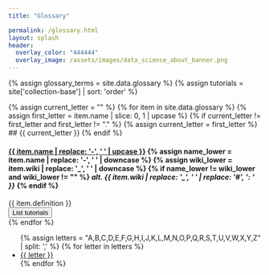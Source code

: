 ```yaml
---
title: "Glossary"

permalink: /glossary.html
layout: splash
header:
  overlay_color: "444444"
  overlay_image: /assets/images/data_science_about_banner.png
---
```



<div class="glossary-container">
<!-- Sticky container for displaying tutorials -->
<div id="term-tutorials-container" class="sidebar-tutorials" style="display:none;"><div style="direction:ltr;">
  <span id="close-term-tutorials">x</span>
  <h4 id="term-tutorials-header" class="inline tutorials-header"></h4>
  <ul id="term-tutorials-list"></ul>
</div></div>

{% assign glossary_terms = site.data.glossary %}
{% assign tutorials = site['collection-base'] | sort: 'order' %}

<div class="glossary-content" markdown="1">
<!-- glossary starts here -->
{% assign current_letter = "" %}
{% for item in site.data.glossary %}
  {% assign first_letter = item.name | slice: 0, 1 | upcase %}
  {% if current_letter != first_letter and first_letter != "." %}
    {% assign current_letter = first_letter %}
## {{ current_letter }}
  {% endif %}

<h4 id="{{ item.name }}"> <a href="https://en.wikipedia.org/wiki/{{ item.wiki }}" target="_blank" class="glossary-term" data-term="{{ item.name }}">{{ item.name | replace: '-', ' ' | upcase }}</a>
  {% assign name_lower = item.name | replace: '-', ' ' | downcase %}
  {% assign wiki_lower = item.wiki | replace: '_', ' ' | downcase %}
  {% if name_lower != wiki_lower and wiki_lower != "" %}
    <em class="c-gray pl-2 font-08">alt. {{ item.wiki | replace: '_', ' ' | replace: '#', ': ' }}</em>
  {% endif %}
</h4>
  <span class="c-glossary">{{ item.definition }}</span><br>
  <div class="inline w-1">
    <button class="btn show-tutorials choice mr" data-term="{{ item.name }}" style="display:inline-block; vertical-align: top;">List tutorials</button>
    <div id="categories-{{ item.name }}" class="glossary-categories font-08"></div>
  </div>
{% endfor %}


<!-- Render all tutorials as hidden list items with data-term attributes -->
<div id="glossary-tutorials" style="display:none;">
  {% for tutorial in tutorials %}
    {% assign tutorial_categories = tutorial.categories %}
    {% assign tutorial_tags = tutorial.tags %}

    {% for term in site.data.glossary %}
      {% assign wiki = term.wiki | replace: '_', '-' | downcase %}
      {% if tutorial_categories contains term.name or tutorial_tags contains term.name or tutorial_tags contains wiki %}
        <li data-term="{{ term.name }}" data-modules="{{ tutorial.categories | join: ',' }}">
          <a href="{{ tutorial.url }}" target="_blank">{{ tutorial.title }}</a>
        </li>
      {% endif %}
    {% endfor %}
  {% endfor %}
</div>

</div> <!-- glossary-content -->
<div class="toc-vertical">
      <ul>
        {% assign letters = "A,B,C,D,E,F,G,H,I,J,K,L,M,N,O,P,Q,R,S,T,U,V,W,X,Y,Z" | split: ',' %}
        {% for letter in letters %}
          <li><a href="#{{ letter | downcase }}">{{ letter }}</a></li>
        {% endfor %}
      </ul>
    </div>
</div>

<!-- JavaScript to handle showing/hiding tutorials -->
<script>
  document.addEventListener('DOMContentLoaded', function() {
    var buttons = document.querySelectorAll('.show-tutorials');
    var termTutorialsContainer = document.getElementById('term-tutorials-container');
    var termTutorialsHeader = document.getElementById('term-tutorials-header');
    var termTutorialsList = document.getElementById('term-tutorials-list');
    var hiddenTutorials = document.getElementById('glossary-tutorials');
    var closeButton = document.getElementById('close-term-tutorials');

// Pre-populate categories for each term on page load
    var glossaryTerms = document.querySelectorAll('.glossary-term');
    glossaryTerms.forEach(function(termElement) {
      var term = termElement.getAttribute('data-term');
      var categoriesDiv = document.getElementById('categories-' + term);
      var matchingItems = hiddenTutorials.querySelectorAll('li[data-term="' + term + '"]');

      var categories = new Set();
      matchingItems.forEach(function(item) {
        var itemCategories = item.getAttribute('data-modules').split(',');
        itemCategories.forEach(function(cat) {
          if (cat) categories.add(cat.trim());
        });
      });

      categories.forEach(function(category) {
        var categoryLink = '<a class="c-header italic category-link" href="#' + category.replace(/\s+/g, '-').toLowerCase() + '" data-category="' + category + '">#' + category + '</a>';
        categoriesDiv.innerHTML += categoryLink + '<span style="color: #d7dadc;">&ensp;|&ensp;</span>';
      });
    });

// Function to hide term tutorials container
    function hideTermTutorials() {
      termTutorialsContainer.style.display = 'none';
    }
// Add event listener to the close button
    closeButton.addEventListener('click', hideTermTutorials);

// Display the list of tutorials related with selected term in the glossary
    buttons.forEach(function(button) {
      button.addEventListener('click', function() {

    // Clear existing list items
        termTutorialsList.innerHTML = '';

    // Get the term associated with the clicked button
        var term = this.getAttribute('data-term');

    // Update the header text
        termTutorialsHeader.textContent = 'Tutorials on ' + term.replace('-', ' ');

    // Get all tutorial list items that match the term
        var matchingItems = hiddenTutorials.querySelectorAll('li[data-term="' + term + '"]');

    // Append matching items to the list
        matchingItems.forEach(function(item) {
          termTutorialsList.appendChild(item.cloneNode(true));
        });

    // Show the container
        termTutorialsContainer.style.display = 'block';

    // Add hover functionality to category links
        var categoryLinks = document.querySelectorAll('.category-link');
        categoryLinks.forEach(function(link) {
          link.addEventListener('mouseover', function() {
            var category = this.getAttribute('data-category');
            var tutorials = termTutorialsList.querySelectorAll('li[data-modules*="' + category + '"]');
            tutorials.forEach(function(tutorial) {
              tutorial.classList.add('highlight-tutorial');
            });
          });
          link.addEventListener('mouseout', function() {
            var category = this.getAttribute('data-category');
            var tutorials = termTutorialsList.querySelectorAll('li[data-modules*="' + category + '"]');
            tutorials.forEach(function(tutorial) {
              tutorial.classList.remove('highlight-tutorial');
            });
          });
        });
      });
    });
  });
</script>

